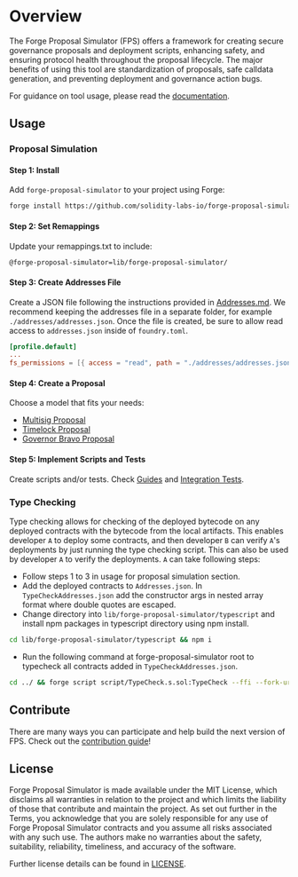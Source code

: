# Overview

The Forge Proposal Simulator (FPS) offers a framework for creating secure governance proposals and deployment scripts, enhancing safety, and ensuring protocol health throughout the proposal lifecycle. The major benefits of using this tool are standardization of proposals, safe calldata generation, and preventing deployment and governance action bugs.

For guidance on tool usage, please read the [documentation](https://solidity-labs.gitbook.io/forge-proposal-simulator/).

## Usage

### Proposal Simulation

#### Step 1: Install

Add `forge-proposal-simulator` to your project using Forge:

```sh
forge install https://github.com/solidity-labs-io/forge-proposal-simulator.git
```

#### Step 2: Set Remappings

Update your remappings.txt to include:

```txt
@forge-proposal-simulator=lib/forge-proposal-simulator/
```

#### Step 3: Create Addresses File

Create a JSON file following the instructions provided in
[Addresses.md](docs/overview/architecture/addresses.md). We recommend keeping the
addresses file in a separate folder, for example `./addresses/addresses.json`.
Once the file is created, be sure to allow read access to `addresses.json` inside of `foundry.toml`.

```toml
[profile.default]
...
fs_permissions = [{ access = "read", path = "./addresses/addresses.json"}]
```

#### Step 4: Create a Proposal

Choose a model that fits your needs:

-   [Multisig Proposal](docs/guides/multisig-proposal.md)
-   [Timelock Proposal](docs/guides/timelock-proposal.md)
-   [Governor Bravo Proposal](docs/guides/governor-bravo-proposal.md)

#### Step 5: Implement Scripts and Tests

Create scripts and/or tests. Check [Guides](docs/guides/multisig-proposal.md) and [Integration Tests](docs/testing/integration-tests.md).

### Type Checking

Type checking allows for checking of the deployed bytecode on any deployed contracts with the bytecode from the local artifacts. This enables developer `A` to deploy some contracts, and then developer `B` can verify `A`'s deployments by just running the type checking script. This can also be used by developer `A` to verify the deployments. `A` can take following steps:

- Follow steps 1 to 3 in usage for proposal simulation section.
- Add the deployed contracts to `Addresses.json`. In `TypeCheckAddresses.json` add the constructor args in nested array format where double quotes are escaped.
- Change directory into `lib/forge-proposal-simulator/typescript` and install npm packages in typescript directory using npm install.
``` bash
cd lib/forge-proposal-simulator/typescript && npm i
```
- Run the following command at forge-proposal-simulator root to typecheck all contracts added in `TypeCheckAddresses.json`.

```bash
cd ../ && forge script script/TypeCheck.s.sol:TypeCheck --ffi --fork-url sepolia
```

## Contribute

There are many ways you can participate and help build the next version of FPS. Check out the [contribution guide](CONTRIBUTING.md)!

## License

Forge Proposal Simulator is made available under the MIT License, which disclaims all warranties in relation to the project and which limits the liability of those that contribute and maintain the project. As set out further in the Terms, you acknowledge that you are solely responsible for any use of Forge Proposal Simulator contracts and you assume all risks associated with any such use. The authors make no warranties about the safety, suitability, reliability, timeliness, and accuracy of the software.

Further license details can be found in [LICENSE](LICENSE).
